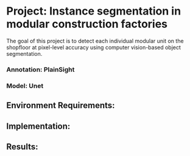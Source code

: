 # Project: Instance segmentation in modular construction factories

The goal of this project is to detect each individual modular unit on the shopfloor at pixel-level accuracy using computer vision-based object segmentation. 

### Annotation: PlainSight
### Model: Unet 


## Environment Requirements: 



## Implementation: 



## Results: 





